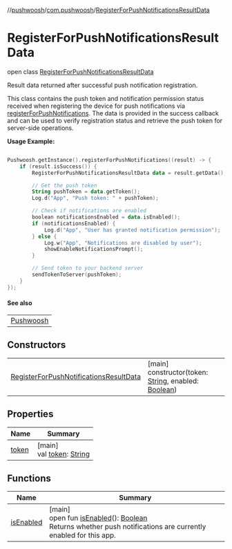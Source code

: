 //[pushwoosh](../../../index.md)/[com.pushwoosh](../index.md)/[RegisterForPushNotificationsResultData](index.md)

# RegisterForPushNotificationsResultData

open class [RegisterForPushNotificationsResultData](index.md)

Result data returned after successful push notification registration. 

 This class contains the push token and notification permission status received when registering the device for push notifications via [registerForPushNotifications](../-pushwoosh/register-for-push-notifications.md). The data is provided in the success callback and can be used to verify registration status and retrieve the push token for server-side operations. 

**Usage Example:**

```kotlin

Pushwoosh.getInstance().registerForPushNotifications((result) -> {
    if (result.isSuccess()) {
        RegisterForPushNotificationsResultData data = result.getData();

        // Get the push token
        String pushToken = data.getToken();
        Log.d("App", "Push token: " + pushToken);

        // Check if notifications are enabled
        boolean notificationsEnabled = data.isEnabled();
        if (notificationsEnabled) {
            Log.d("App", "User has granted notification permission");
        } else {
            Log.w("App", "Notifications are disabled by user");
            showEnableNotificationsPrompt();
        }

        // Send token to your backend server
        sendTokenToServer(pushToken);
    }
});

```

#### See also

| |
|---|
| [Pushwoosh](../-pushwoosh/register-for-push-notifications-with-tags.md) |

## Constructors

| | |
|---|---|
| [RegisterForPushNotificationsResultData](-register-for-push-notifications-result-data.md) | [main]<br>constructor(token: [String](https://developer.android.com/reference/kotlin/java/lang/String.html), enabled: [Boolean](https://kotlinlang.org/api/latest/jvm/stdlib/kotlin-stdlib/kotlin/-boolean/index.html)) |

## Properties

| Name | Summary |
|---|---|
| [token](token.md) | [main]<br>val [token](token.md): [String](https://developer.android.com/reference/kotlin/java/lang/String.html) |

## Functions

| Name | Summary |
|---|---|
| [isEnabled](is-enabled.md) | [main]<br>open fun [isEnabled](is-enabled.md)(): [Boolean](https://kotlinlang.org/api/latest/jvm/stdlib/kotlin-stdlib/kotlin/-boolean/index.html)<br>Returns whether push notifications are currently enabled for this app. |
